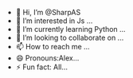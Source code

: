 - 👋 Hi, I’m @SharpAS
- 👀 I’m interested in Js ...
- 🌱 I’m currently learning Python ...
- 💞️ I’m looking to collaborate on ...
- 📫 How to reach me ...
- 😄 Pronouns:Alex...
- ⚡ Fun fact: All...

<!---
SharpAS/SharpAS is a ✨ special ✨ repository because its `README.md` (this file) appears on your GitHub profile.
You can click the Preview link to take a look at your changes.
--->
